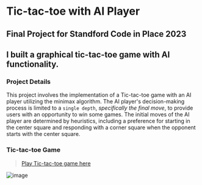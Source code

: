 # Tic-tac-toe with AI Player

## Final Project for Standford Code in Place 2023

## I built a graphical tic-tac-toe game with AI functionality. 

### Project Details
This project involves the implementation of a Tic-tac-toe game with an AI player utilizing the minimax algorithm. 
The AI player's decision-making process is limited to a `single depth`, *specifically the final move*, to provide users with an opportunity to win some games. 
The initial moves of the AI player are determined by heuristics, including a preference for starting in the center square and responding with a corner square when the opponent starts with the center square.


### Tic-tac-toe Game
> [Play Tic-tac-toe game here](https://codeinplace.stanford.edu/cip3/share/IYHhtaviuZy7AnEVhmIa)

![image](https://github.com/oanokyen/ml-projs/assets/72044731/309d46db-e0cd-4485-95ad-2946a4359b0a)
